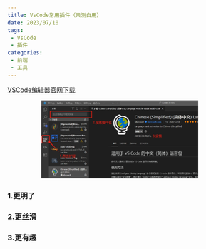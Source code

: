 ```yaml
---
title: VsCode常用插件（亲测自用）
date: 2023/07/10
tags:
 - VsCode
 - 插件
categories:
 - 前端
 - 工具
---
```

[VSCode编辑器官网下载](https://code.visualstudio.com/)
<div style="text-align: center; width: 100%;">
    <img alt=""src="/work/VsCode/buzhou.png" width="70%"style="display: inline-block;"/>
</div>

### 1.更明了

<VPCard
  title="Chinese (Simplified) (简体中文)"
  desc="将VScode界面的显示语言改为简体中文"
  logo="/work/VsCode/Chinese.png"
  background="rgba(253, 230, 138, 0.15)"
/>
<VPCard
  title="会了吧"
  desc="打开源码可以自动分析所有包含的英语单词"
  logo="/work/VsCode/hui.png"
  background="rgba(253, 230, 138, 0.15)"
/>

### 2.更丝滑

<VPCard
  title="Auto Rename Tag"
  desc="修改开始标签的时候，能同步修改结束标签。"
  logo="/work/VsCode/rename.png"
  background="rgba(253, 230, 138, 0.15)"
/>

<VPCard
  title="Prettier - Code formatter"
  desc="代码格式化工具"
  logo="/work/VsCode/icon.png"
  background="rgba(253, 230, 138, 0.15)"
/>

<VPCard
  title="GoodeGeeX"
  desc="免费的AI编程助手"
  logo="/work/VsCode/CodeGeex.png"
  background="rgba(253, 230, 138, 0.15)"
/>

<VPCard
  title="JavaScript (ES6) code snippets"
  desc="JS快捷缩写代码提示功能"
  logo="/work/VsCode/js.png"
  background="rgba(253, 230, 138, 0.15)"
/>

<VPCard
  title="Live Server"
  desc="实时预览Html网页代码"
  logo="/work/VsCode/LiveServer.png"
  background="rgba(253, 230, 138, 0.15)"
/>

### 3.更有趣

<VPCard
  title="live Server"
  desc="下班提醒小助手"
  logo="/work/VsCode/icon.png"
  background="rgba(253, 230, 138, 0.15)"
/>
